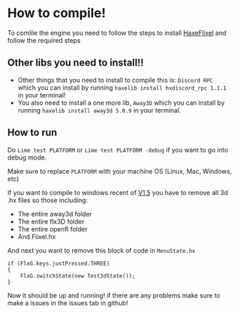 # How to compile!
To comlile the engine you need to follow the steps to install [HaxeFlixel](https://haxeflixel.com) and follow the required steps

## Other libs you need to install!!
- Other things that you need to install to compile this is: `Discord RPC` which you can install by running `haxelib install hxdiscord_rpc 1.1.1` in your terminal!
- You also need to install a one more lib, `Away3D` which you can install by running `haxelib install away3d 5.0.9` in your terminal.

## How to run
Do `Lime test PLATFORM` or `Lime test PLATFORM -debug` if you want to go into debug mode.

Make sure to replace `PLATFORM` with your machine OS (Linux, Mac, Windows, etc)

If you want to compile to windows recent of [V1.5](https://github.com/Axg-Software/AXE-Engine/commit/f8ab0c7a4f27b8a4311f4388fcfba847164be6da) you have to remove all 3d .hx files so those including:
- The entire away3d folder
- The entire flx3D folder
- The entire openfl folder
- And Flixel.hx

And next you want to remove this block of code in `MenuState.hx`

    if (FlxG.keys.justPressed.THREE)
	{
		FlxG.switchState(new Test3dState());
	}


Now it should be up and running! if there are any problems make sure to make a issues in the issues tab in github!
